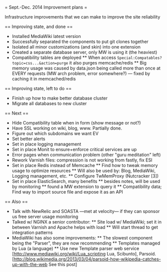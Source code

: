 = Sept.-Dec. 2014 Improvement plans =

Infrastructure improvements that we can make to improve the site reliability

== Improving state, and done ==

* Installed MediaWiki latest version
* Successfully separated the components to put git clones together
* Isolated all minor customizations (and skin) into one extension
* Created a separate database server, only MW is using it (the heaviest)
* Compatibility tables are deployed
** When access <code>Special:Compatables?topic=css...&action=purge</code> it also purges memcache/redis
** Big memory usage was caused by data.json being called more than once at EVERY requests (MW arch problem, error somewhere?) — fixed by caching it in memcached/redis



== Improving state, left to do ==

* Finish up how to make better database cluster
* Migrate all databases to new cluster


== Next ==

* Hide Compatibility table when in form (show message or not?)
* Have SSL working on wiki, blog, www. Partially done.
* Figure out which subdomains we want EV
* Set better alerts
* Set in place logging management
* Set in place Monit to ensure+enforce critical services are up
* Error pages when communication problem (other "guru meditation" left)
* Rework Varnish files: compression is not working from fastly, fix ESI
* Set in place Redis instead of Memcache
** Find how to tweak memory usage to optimize resources 
** Will also be used by: Blog, MediaWiki, Logging management, etc.
** Configure TwMemProxy (Nutcracker [3])
* Set in place ElasticSearch, many benefits
** besides notes, will be used by monitoring
** found a MW extension to query it
** Compatibility data; Find way to import source file and expose it as an API


== Also ==

* Talk with NewRelic and SOASTA —met at velocity— if they can sponsor us
free server usage monitoring
* Talked w/ NGINX a senior contributor:
** Site load w/ MediaWiki; set it in between Varnish and Apache helps
with load
** Will start thread to get integration patterns
* MediaWiki has also some improvements:
** The slowest component being the "Parser", they are now recommending
** Templates managed by Lua (a language)
** Use new Template parser web service [http://www.mediawiki.org/wiki/Lua_scripting Lua, Scibunto], Parsoid. [http://blog.wikimedia.org/2013/03/04/parsoid-how-wikipedia-catches-up-with-the-web See this post]